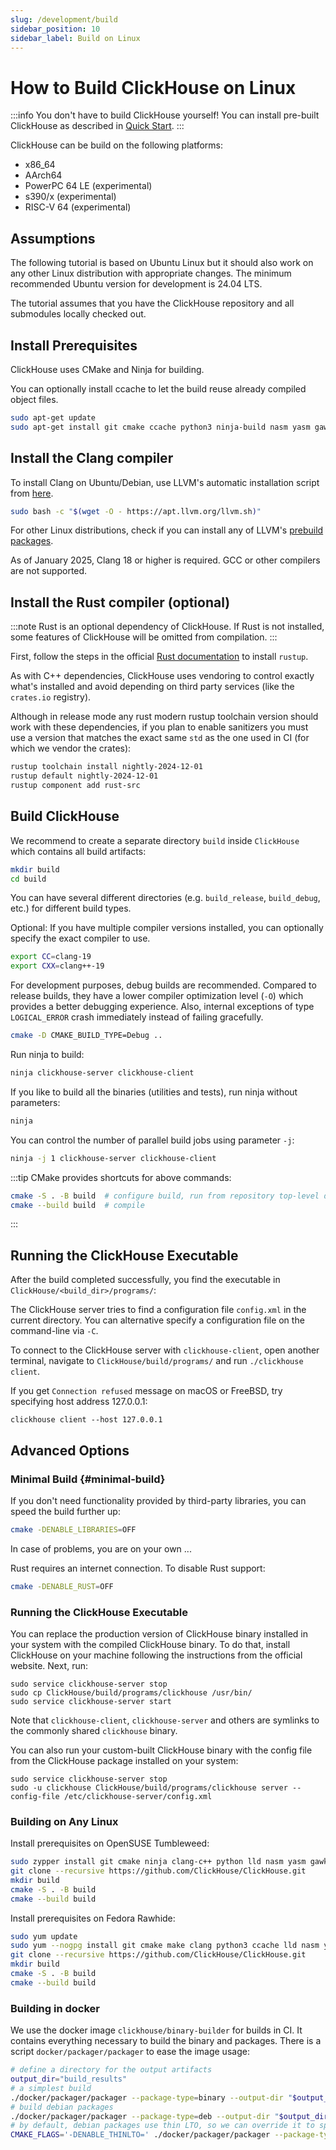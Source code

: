 ```yaml
---
slug: /development/build
sidebar_position: 10
sidebar_label: Build on Linux
---
```


# How to Build ClickHouse on Linux

:::info You don't have to build ClickHouse yourself!
You can install pre-built ClickHouse as described in [Quick Start](https://clickhouse.com/#quick-start).
:::

ClickHouse can be build on the following platforms:

- x86_64
- AArch64
- PowerPC 64 LE (experimental)
- s390/x (experimental)
- RISC-V 64 (experimental)

## Assumptions

The following tutorial is based on Ubuntu Linux but it should also work on any other Linux distribution with appropriate changes.
The minimum recommended Ubuntu version for development is 24.04 LTS.

The tutorial assumes that you have the ClickHouse repository and all submodules locally checked out.

## Install Prerequisites

ClickHouse uses CMake and Ninja for building.

You can optionally install ccache to let the build reuse already compiled object files.

``` bash
sudo apt-get update
sudo apt-get install git cmake ccache python3 ninja-build nasm yasm gawk lsb-release wget software-properties-common gnupg
```

## Install the Clang compiler

To install Clang on Ubuntu/Debian, use LLVM's automatic installation script from [here](https://apt.llvm.org/).

``` bash
sudo bash -c "$(wget -O - https://apt.llvm.org/llvm.sh)"
```

For other Linux distributions, check if you can install any of LLVM's [prebuild packages](https://releases.llvm.org/download.html).

As of January 2025, Clang 18 or higher is required.
GCC or other compilers are not supported.

## Install the Rust compiler (optional)

:::note
Rust is an optional dependency of ClickHouse.
If Rust is not installed, some features of ClickHouse will be omitted from compilation.
:::

First, follow the steps in the official [Rust documentation](https://www.rust-lang.org/tools/install) to install `rustup`.

As with C++ dependencies, ClickHouse uses vendoring to control exactly what's installed and avoid depending on third party services (like the `crates.io` registry).

Although in release mode any rust modern rustup toolchain version should work with these dependencies, if you plan to enable sanitizers you must use a version that matches the exact same `std` as the one used in CI (for which we vendor the crates):

```bash
rustup toolchain install nightly-2024-12-01
rustup default nightly-2024-12-01
rustup component add rust-src
```
## Build ClickHouse

We recommend to create a separate directory `build` inside `ClickHouse` which contains all build artifacts:

```sh
mkdir build
cd build
```

You can have several different directories (e.g. `build_release`, `build_debug`, etc.) for different build types.

Optional: If you have multiple compiler versions installed, you can optionally specify the exact compiler to use.

```sh
export CC=clang-19
export CXX=clang++-19
```

For development purposes, debug builds are recommended.
Compared to release builds, they have a lower compiler optimization level (`-O`) which provides a better debugging experience.
Also, internal exceptions of type `LOGICAL_ERROR` crash immediately instead of failing gracefully.

```sh
cmake -D CMAKE_BUILD_TYPE=Debug ..
```

Run ninja to build:

```sh
ninja clickhouse-server clickhouse-client
```

If you like to build all the binaries (utilities and tests), run ninja without parameters:

```sh
ninja
```

You can control the number of parallel build jobs using parameter `-j`:

```sh
ninja -j 1 clickhouse-server clickhouse-client
```

:::tip
CMake provides shortcuts for above commands:

```sh
cmake -S . -B build  # configure build, run from repository top-level directory
cmake --build build  # compile
```
:::

## Running the ClickHouse Executable

After the build completed successfully, you find the executable in `ClickHouse/<build_dir>/programs/`:

The ClickHouse server tries to find a configuration file `config.xml` in the current directory.
You can alternative specify a configuration file on the command-line via `-C`.

To connect to the ClickHouse server with `clickhouse-client`, open another terminal, navigate to `ClickHouse/build/programs/` and run `./clickhouse client`.

If you get `Connection refused` message on macOS or FreeBSD, try specifying host address 127.0.0.1:

```
clickhouse client --host 127.0.0.1
```

## Advanced Options

### Minimal Build {#minimal-build}

If you don't need functionality provided by third-party libraries, you can speed the build further up:

```sh
cmake -DENABLE_LIBRARIES=OFF
```

In case of problems, you are on your own ...

Rust requires an internet connection. To disable Rust support:

```sh
cmake -DENABLE_RUST=OFF
```

### Running the ClickHouse Executable

You can replace the production version of ClickHouse binary installed in your system with the compiled ClickHouse binary.
To do that, install ClickHouse on your machine following the instructions from the official website.
Next, run:

```
sudo service clickhouse-server stop
sudo cp ClickHouse/build/programs/clickhouse /usr/bin/
sudo service clickhouse-server start
```

Note that `clickhouse-client`, `clickhouse-server` and others are symlinks to the commonly shared `clickhouse` binary.

You can also run your custom-built ClickHouse binary with the config file from the ClickHouse package installed on your system:

````
sudo service clickhouse-server stop
sudo -u clickhouse ClickHouse/build/programs/clickhouse server --config-file /etc/clickhouse-server/config.xml
````

### Building on Any Linux

Install prerequisites on OpenSUSE Tumbleweed:

```bash
sudo zypper install git cmake ninja clang-c++ python lld nasm yasm gawk
git clone --recursive https://github.com/ClickHouse/ClickHouse.git
mkdir build
cmake -S . -B build
cmake --build build
```

Install prerequisites on Fedora Rawhide:

```bash
sudo yum update
sudo yum --nogpg install git cmake make clang python3 ccache lld nasm yasm gawk
git clone --recursive https://github.com/ClickHouse/ClickHouse.git
mkdir build
cmake -S . -B build
cmake --build build
```

### Building in docker

We use the docker image `clickhouse/binary-builder` for builds in CI.
It contains everything necessary to build the binary and packages.
There is a script `docker/packager/packager` to ease the image usage:

```bash
# define a directory for the output artifacts
output_dir="build_results"
# a simplest build
./docker/packager/packager --package-type=binary --output-dir "$output_dir"
# build debian packages
./docker/packager/packager --package-type=deb --output-dir "$output_dir"
# by default, debian packages use thin LTO, so we can override it to speed up the build
CMAKE_FLAGS='-DENABLE_THINLTO=' ./docker/packager/packager --package-type=deb --output-dir "./$(git rev-parse --show-cdup)/build_results"
```
